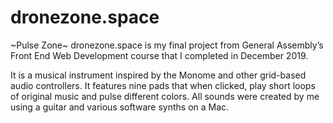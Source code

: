 # dronezone.space
~Pulse Zone~ dronezone.space is my final project from General Assembly’s Front End Web Development course that I completed in December 2019. 

It is a musical instrument inspired by the Monome and other grid-based audio controllers. It features nine pads that when clicked, play short loops of original music and pulse different colors. All sounds were created by me using a guitar and various software synths on a Mac.
